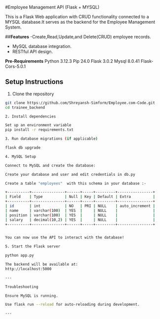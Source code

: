#Employee Management API (Flask + MYSQL)  

This is a Flask Web application with CRUD functionality connected to a MYSQL database.It serves as the backend for the Employee Management System.

##**Features**
-Create,Read,Update,and Delete(CRUD) employee records.
- MySQL database integration.
- RESTful API design.

**Pre-Requirements**
Python 3.12.3
Pip 24.0
Flask 3.0.2
Mysql 8.0.41
Flask-Cors-5.0.1

## **Setup Instructions**

1. Clone the repository

```bash
git clone https://github.com/Shreyansh-Simform/Employee.com-Code.git
cd trainee_backend

2. Install dependencies

Set up an environment variable
pip install -r requirements.txt

3. Run database migrations (if applicable)

flask db upgrade

4. MySQL Setup

Connect to MySQL and create the database:

Create your database and user and edit credentials in db.py

Create a table "employees"  with this schema in your database :-

+----------+---------------+------+-----+---------+----------------+
| Field    | Type          | Null | Key | Default | Extra          |
+----------+---------------+------+-----+---------+----------------+
| id       | int           | NO   | PRI | NULL    | auto_increment |
| name     | varchar(100)  | YES  |     | NULL    |                |
| position | varchar(100)  | YES  |     | NULL    |                |
| salary   | decimal(10,2) | YES  |     | NULL    |                |
+----------+---------------+------+-----+---------+----------------+


You can now use the API to interact with the database!

5. Start the Flask server

python app.py

The backend will be available at:
http://localhost:5000

---

Troubleshooting

Ensure MySQL is running.

Use flask run --reload for auto-reloading during development.

---




